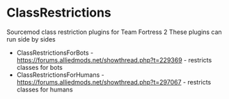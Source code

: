 # ClassRestrictions
Sourcemod class restriction plugins for Team Fortress 2
These plugins can run side by sides

- ClassRestrictionsForBots - https://forums.alliedmods.net/showthread.php?t=229369 - restricts classes for bots
- ClassRestrictionsForHumans - https://forums.alliedmods.net/showthread.php?t=297067 - restricts classes for humans
